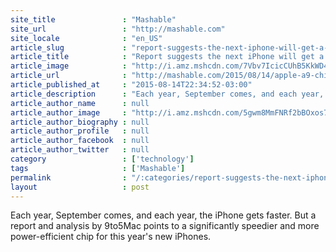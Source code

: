 ```yaml
---
site_title               : "Mashable"
site_url                 : "http://mashable.com"
site_locale              : "en_US"
article_slug             : "report-suggests-the-next-iphone-will-get-a-huge-speed-bump"
article_title            : "Report suggests the next iPhone will get a huge speed bump"
article_image            : "http://i.amz.mshcdn.com/7Vbv7IcicCUhB5KkWD4SF_DB8u4=/1200x627/2015%2F08%2F14%2F8f%2FiPhone_6_Pl.90eb1.jpg"
article_url              : "http://mashable.com/2015/08/14/apple-a9-chip-speed/"
article_published_at     : "2015-08-14T22:34:52-03:00"
article_description      : "Each year, September comes, and each year, the iPhone gets faster. But a report and analysis by 9to5Mac points to a significantly speedier and more power-efficient chip for this year's new iPhones."
article_author_name      : null
article_author_image     : "http://i.amz.mshcdn.com/5gwm8MmFNRf2bBOxos7x7RVs1Ic=/90x90/2016%2F09%2F01%2F2c%2F20150527858It0T7b.fc06b.6e529.jpg"
article_author_biography : null
article_author_profile   : null
article_author_facebook  : null
article_author_twitter   : null
category                 : ['technology']
tags                     : ['Mashable']
permalink                : "/:categories/report-suggests-the-next-iphone-will-get-a-huge-speed-bump/"
layout                   : post
---
```


Each year, September comes, and each year, the iPhone gets faster. But a report and analysis by 9to5Mac points to a significantly speedier and more power-efficient chip for this year's new iPhones.
